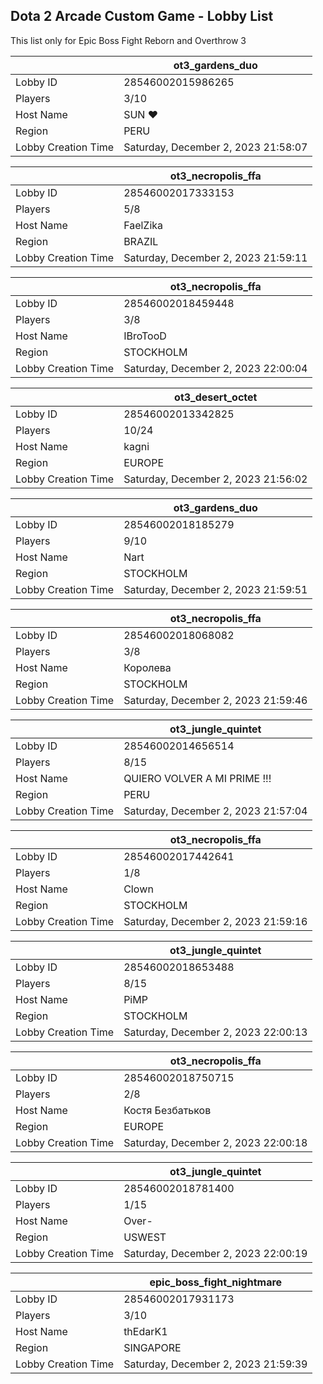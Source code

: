 ## Dota 2 Arcade Custom Game - Lobby List

This list only for Epic Boss Fight Reborn and Overthrow 3

|  | ot3_gardens_duo |
| ------ | ------ |
| Lobby ID | 28546002015986265 |
| Players | 3/10 |
| Host Name | SUN ♥ |
| Region | PERU |
| Lobby Creation Time | Saturday, December 2, 2023 21:58:07 |


|  | ot3_necropolis_ffa |
| ------ | ------ |
| Lobby ID | 28546002017333153 |
| Players | 5/8 |
| Host Name | FaelZika |
| Region | BRAZIL |
| Lobby Creation Time | Saturday, December 2, 2023 21:59:11 |


|  | ot3_necropolis_ffa |
| ------ | ------ |
| Lobby ID | 28546002018459448 |
| Players | 3/8 |
| Host Name | IBroTooD |
| Region | STOCKHOLM |
| Lobby Creation Time | Saturday, December 2, 2023 22:00:04 |


|  | ot3_desert_octet |
| ------ | ------ |
| Lobby ID | 28546002013342825 |
| Players | 10/24 |
| Host Name | kagni |
| Region | EUROPE |
| Lobby Creation Time | Saturday, December 2, 2023 21:56:02 |


|  | ot3_gardens_duo |
| ------ | ------ |
| Lobby ID | 28546002018185279 |
| Players | 9/10 |
| Host Name | Nart |
| Region | STOCKHOLM |
| Lobby Creation Time | Saturday, December 2, 2023 21:59:51 |


|  | ot3_necropolis_ffa |
| ------ | ------ |
| Lobby ID | 28546002018068082 |
| Players | 3/8 |
| Host Name | Королева |
| Region | STOCKHOLM |
| Lobby Creation Time | Saturday, December 2, 2023 21:59:46 |


|  | ot3_jungle_quintet |
| ------ | ------ |
| Lobby ID | 28546002014656514 |
| Players | 8/15 |
| Host Name | QUIERO VOLVER A MI PRIME !!! |
| Region | PERU |
| Lobby Creation Time | Saturday, December 2, 2023 21:57:04 |


|  | ot3_necropolis_ffa |
| ------ | ------ |
| Lobby ID | 28546002017442641 |
| Players | 1/8 |
| Host Name | Сlоwn |
| Region | STOCKHOLM |
| Lobby Creation Time | Saturday, December 2, 2023 21:59:16 |


|  | ot3_jungle_quintet |
| ------ | ------ |
| Lobby ID | 28546002018653488 |
| Players | 8/15 |
| Host Name | PiMP |
| Region | STOCKHOLM |
| Lobby Creation Time | Saturday, December 2, 2023 22:00:13 |


|  | ot3_necropolis_ffa |
| ------ | ------ |
| Lobby ID | 28546002018750715 |
| Players | 2/8 |
| Host Name | Костя Безбатьков |
| Region | EUROPE |
| Lobby Creation Time | Saturday, December 2, 2023 22:00:18 |


|  | ot3_jungle_quintet |
| ------ | ------ |
| Lobby ID | 28546002018781400 |
| Players | 1/15 |
| Host Name | Over- |
| Region | USWEST |
| Lobby Creation Time | Saturday, December 2, 2023 22:00:19 |


|  | epic_boss_fight_nightmare |
| ------ | ------ |
| Lobby ID | 28546002017931173 |
| Players | 3/10 |
| Host Name | thEdarK1 |
| Region | SINGAPORE |
| Lobby Creation Time | Saturday, December 2, 2023 21:59:39 |


